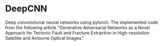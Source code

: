 # DeepCNN
Deep convolutional neural networks using pytorch.
The implemented code from the following article 
"Generative Adversarial Networks as a Novel Approach for Tectonic Fault and Fracture Extraction in High-resolution Satellite and Airborne Optical Images."
